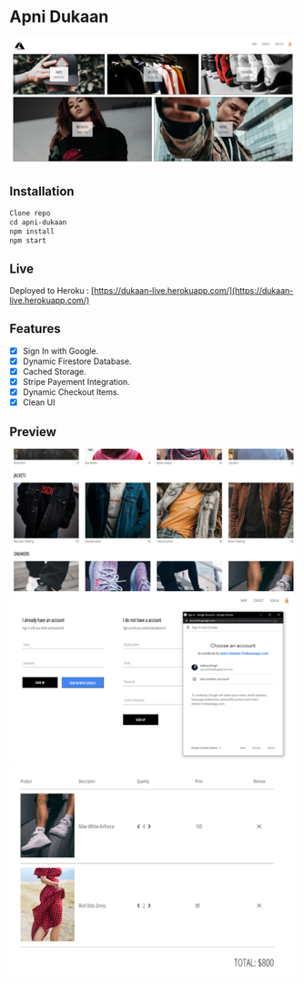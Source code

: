 # Apni Dukaan

<img src="https://github.com/adityanjr/apni-dukaan/blob/main/images/1.PNG">

## Installation
```
Clone repo
cd apni-dukaan
npm install
npm start
```
## Live

Deployed to Heroku : 
[https://dukaan-live.herokuapp.com/](https://dukaan-live.herokuapp.com/)

## Features

- [x] Sign In with Google.
- [x] Dynamic Firestore Database.
- [x] Cached Storage.
- [x] Stripe Payement Integration.
- [x] Dynamic Checkout Items.
- [x] Clean UI

## Preview

<img src="https://github.com/adityanjr/apni-dukaan/blob/main/images/2.PNG">
<br>
<img src="https://github.com/adityanjr/apni-dukaan/blob/main/images/3.PNG">
<br>
<img src="https://github.com/adityanjr/apni-dukaan/blob/main/images/4.PNG">
